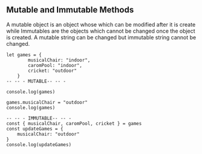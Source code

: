 ## Mutable and Immutable Methods
A mutable object is an object whose which can be modified after it is create
while
Immutables are the objects which cannot be changed once the object is created.
A mutable string can be changed but immutable string cannot be changed.
```
let games = {
        musicalChair: "indoor",
        caromPool: "indoor",
        cricket: "outdoor"
    }
-- -- - MUTABLE-- -- -

console.log(games)

games.musicalChair = "outdoor"
console.log(games)

-- -- - IMMUTABLE-- -- -
const { musicalChair, caromPool, cricket } = games
const updateGames = {
    musicalChair: "outdoor"
}
console.log(updateGames)
```

